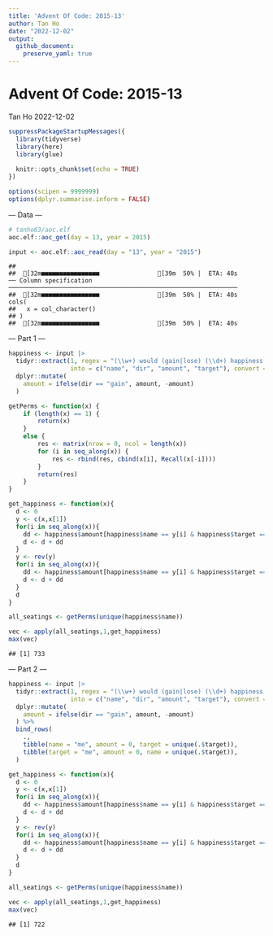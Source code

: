 ```yaml
---
title: 'Advent Of Code: 2015-13'
author: Tan Ho
date: "2022-12-02"
output:
  github_document:
    preserve_yaml: true
---
```


Advent Of Code: 2015-13
================
Tan Ho
2022-12-02

``` r
suppressPackageStartupMessages({
  library(tidyverse)
  library(here)
  library(glue)
  
  knitr::opts_chunk$set(echo = TRUE)
})

options(scipen = 9999999)
options(dplyr.summarise.inform = FALSE)
```

— Data —

``` r
# tanho63/aoc.elf
aoc.elf::aoc_get(day = 13, year = 2015)
```

``` r
input <- aoc.elf::aoc_read(day = "13", year = "2015")
```

    ##                                                    
    ##  [32m■■■■■■■■■■■■■■■■                [39m  50% |  ETA: 40s                                                   ── Column specification ───────────────────────────────────────────────────────────────
    ##  [32m■■■■■■■■■■■■■■■■                [39m  50% |  ETA: 40s                                                   cols(
    ##   x = col_character()
    ## )
    ##  [32m■■■■■■■■■■■■■■■■                [39m  50% |  ETA: 40s

— Part 1 —

``` r
happiness <- input |> 
  tidyr::extract(1, regex = "(\\w+) would (gain|lose) (\\d+) happiness units by sitting next to (\\w+)",
                 into = c("name", "dir", "amount", "target"), convert = TRUE) |> 
  dplyr::mutate(
    amount = ifelse(dir == "gain", amount, -amount)
  )

getPerms <- function(x) {
    if (length(x) == 1) {
        return(x)
    }
    else {
        res <- matrix(nrow = 0, ncol = length(x))
        for (i in seq_along(x)) {
            res <- rbind(res, cbind(x[i], Recall(x[-i])))
        }
        return(res)
    }
}

get_happiness <- function(x){
  d <- 0
  y <- c(x,x[1])
  for(i in seq_along(x)){
    dd <- happiness$amount[happiness$name == y[i] & happiness$target == y[i+1]]
    d <- d + dd
  }
  y <- rev(y)
  for(i in seq_along(x)){
    dd <- happiness$amount[happiness$name == y[i] & happiness$target == y[i+1]]
    d <- d + dd
  }
  d
}

all_seatings <- getPerms(unique(happiness$name))

vec <- apply(all_seatings,1,get_happiness)
max(vec)
```

    ## [1] 733

— Part 2 —

``` r
happiness <- input |> 
  tidyr::extract(1, regex = "(\\w+) would (gain|lose) (\\d+) happiness units by sitting next to (\\w+)",
                 into = c("name", "dir", "amount", "target"), convert = TRUE) |> 
  dplyr::mutate(
    amount = ifelse(dir == "gain", amount, -amount)
  ) %>%
  bind_rows(
    .,
    tibble(name = "me", amount = 0, target = unique(.$target)),
    tibble(target = "me", amount = 0, name = unique(.$target)),
  )

get_happiness <- function(x){
  d <- 0
  y <- c(x,x[1])
  for(i in seq_along(x)){
    dd <- happiness$amount[happiness$name == y[i] & happiness$target == y[i+1]]
    d <- d + dd
  }
  y <- rev(y)
  for(i in seq_along(x)){
    dd <- happiness$amount[happiness$name == y[i] & happiness$target == y[i+1]]
    d <- d + dd
  }
  d
}

all_seatings <- getPerms(unique(happiness$name))

vec <- apply(all_seatings,1,get_happiness)
max(vec)
```

    ## [1] 722
